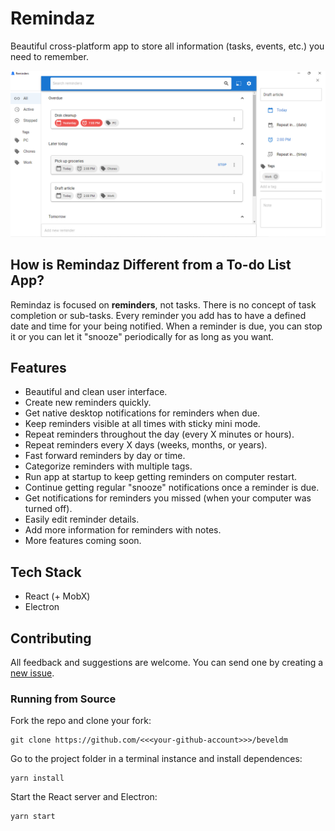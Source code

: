 # Remindaz

Beautiful cross-platform app to store all information (tasks, events, etc.) you need to remember.

![A screenshot of Remindaz](media/screenshot-1.png)

## How is Remindaz Different from a To-do List App?

Remindaz is focused on **reminders**, not tasks. There is no concept of task completion or sub-tasks. Every reminder you add has to have a defined date and time for your being notified. When a reminder is due, you can stop it or you can let it "snooze" periodically for as long as you want.

## Features
- Beautiful and clean user interface.
- Create new reminders quickly.
- Get native desktop notifications for reminders when due.
- Keep reminders visible at all times with sticky mini mode.
- Repeat reminders throughout the day (every X minutes or hours).
- Repeat reminders every X days (weeks, months, or years).
- Fast forward reminders by day or time.
- Categorize reminders with multiple tags.
- Run app at startup to keep getting reminders on computer restart.
- Continue getting regular "snooze" notifications once a reminder is due.
- Get notifications for reminders you missed (when your computer was turned off).
- Easily edit reminder details.
- Add more information for reminders with notes.
- More features coming soon.

## Tech Stack
- React (+ MobX)
- Electron

## Contributing

All feedback and suggestions are welcome. You can send one by creating a [new issue](https://github.com/tariibaba/remindaz/issues/new).

### Running from Source

Fork the repo and clone your fork:

```console
git clone https://github.com/<<<your-github-account>>>/beveldm
```

Go to the project folder in a terminal instance and install dependences:

```console
yarn install
```

Start the React server and Electron:

```console
yarn start
```
